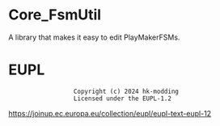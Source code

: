 # Core_FsmUtil

A library that makes it easy to edit PlayMakerFSMs.

# EUPL
                      Copyright (c) 2024 hk-modding
                      Licensed under the EUPL-1.2
https://joinup.ec.europa.eu/collection/eupl/eupl-text-eupl-12
